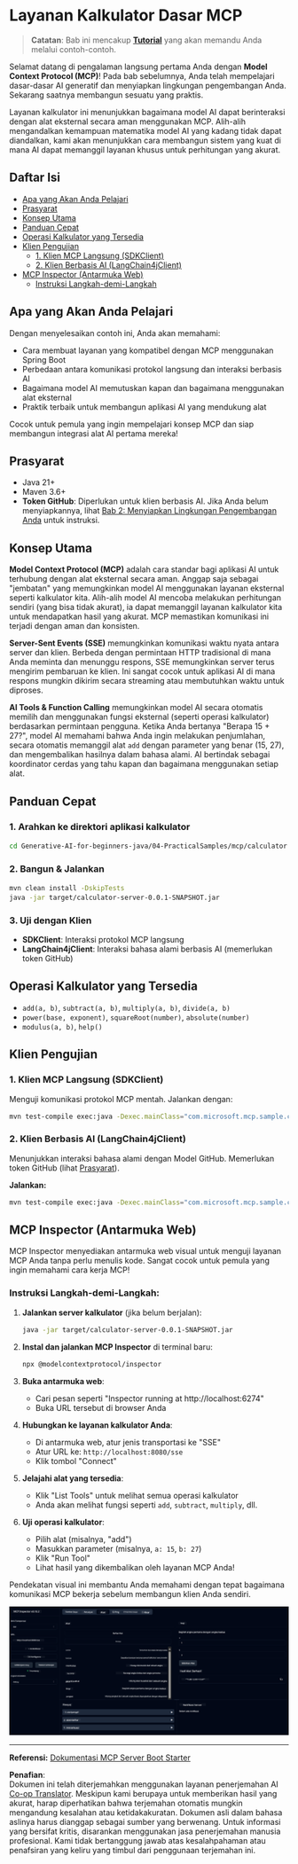 <!--
CO_OP_TRANSLATOR_METADATA:
{
  "original_hash": "5bd7a347d6ed1d706443f9129dd29dd9",
  "translation_date": "2025-07-25T09:50:47+00:00",
  "source_file": "04-PracticalSamples/mcp/calculator/README.md",
  "language_code": "id"
}
-->
# Layanan Kalkulator Dasar MCP

>**Catatan**: Bab ini mencakup [**Tutorial**](./TUTORIAL.md) yang akan memandu Anda melalui contoh-contoh.

Selamat datang di pengalaman langsung pertama Anda dengan **Model Context Protocol (MCP)**! Pada bab sebelumnya, Anda telah mempelajari dasar-dasar AI generatif dan menyiapkan lingkungan pengembangan Anda. Sekarang saatnya membangun sesuatu yang praktis.

Layanan kalkulator ini menunjukkan bagaimana model AI dapat berinteraksi dengan alat eksternal secara aman menggunakan MCP. Alih-alih mengandalkan kemampuan matematika model AI yang kadang tidak dapat diandalkan, kami akan menunjukkan cara membangun sistem yang kuat di mana AI dapat memanggil layanan khusus untuk perhitungan yang akurat.

## Daftar Isi

- [Apa yang Akan Anda Pelajari](../../../../../04-PracticalSamples/mcp/calculator)
- [Prasyarat](../../../../../04-PracticalSamples/mcp/calculator)
- [Konsep Utama](../../../../../04-PracticalSamples/mcp/calculator)
- [Panduan Cepat](../../../../../04-PracticalSamples/mcp/calculator)
- [Operasi Kalkulator yang Tersedia](../../../../../04-PracticalSamples/mcp/calculator)
- [Klien Pengujian](../../../../../04-PracticalSamples/mcp/calculator)
  - [1. Klien MCP Langsung (SDKClient)](../../../../../04-PracticalSamples/mcp/calculator)
  - [2. Klien Berbasis AI (LangChain4jClient)](../../../../../04-PracticalSamples/mcp/calculator)
- [MCP Inspector (Antarmuka Web)](../../../../../04-PracticalSamples/mcp/calculator)
  - [Instruksi Langkah-demi-Langkah](../../../../../04-PracticalSamples/mcp/calculator)

## Apa yang Akan Anda Pelajari

Dengan menyelesaikan contoh ini, Anda akan memahami:
- Cara membuat layanan yang kompatibel dengan MCP menggunakan Spring Boot
- Perbedaan antara komunikasi protokol langsung dan interaksi berbasis AI
- Bagaimana model AI memutuskan kapan dan bagaimana menggunakan alat eksternal
- Praktik terbaik untuk membangun aplikasi AI yang mendukung alat

Cocok untuk pemula yang ingin mempelajari konsep MCP dan siap membangun integrasi alat AI pertama mereka!

## Prasyarat

- Java 21+
- Maven 3.6+
- **Token GitHub**: Diperlukan untuk klien berbasis AI. Jika Anda belum menyiapkannya, lihat [Bab 2: Menyiapkan Lingkungan Pengembangan Anda](../../../02-SetupDevEnvironment/README.md) untuk instruksi.

## Konsep Utama

**Model Context Protocol (MCP)** adalah cara standar bagi aplikasi AI untuk terhubung dengan alat eksternal secara aman. Anggap saja sebagai "jembatan" yang memungkinkan model AI menggunakan layanan eksternal seperti kalkulator kita. Alih-alih model AI mencoba melakukan perhitungan sendiri (yang bisa tidak akurat), ia dapat memanggil layanan kalkulator kita untuk mendapatkan hasil yang akurat. MCP memastikan komunikasi ini terjadi dengan aman dan konsisten.

**Server-Sent Events (SSE)** memungkinkan komunikasi waktu nyata antara server dan klien. Berbeda dengan permintaan HTTP tradisional di mana Anda meminta dan menunggu respons, SSE memungkinkan server terus mengirim pembaruan ke klien. Ini sangat cocok untuk aplikasi AI di mana respons mungkin dikirim secara streaming atau membutuhkan waktu untuk diproses.

**AI Tools & Function Calling** memungkinkan model AI secara otomatis memilih dan menggunakan fungsi eksternal (seperti operasi kalkulator) berdasarkan permintaan pengguna. Ketika Anda bertanya "Berapa 15 + 27?", model AI memahami bahwa Anda ingin melakukan penjumlahan, secara otomatis memanggil alat `add` dengan parameter yang benar (15, 27), dan mengembalikan hasilnya dalam bahasa alami. AI bertindak sebagai koordinator cerdas yang tahu kapan dan bagaimana menggunakan setiap alat.

## Panduan Cepat

### 1. Arahkan ke direktori aplikasi kalkulator
```bash
cd Generative-AI-for-beginners-java/04-PracticalSamples/mcp/calculator
```

### 2. Bangun & Jalankan
```bash
mvn clean install -DskipTests
java -jar target/calculator-server-0.0.1-SNAPSHOT.jar
```

### 3. Uji dengan Klien
- **SDKClient**: Interaksi protokol MCP langsung
- **LangChain4jClient**: Interaksi bahasa alami berbasis AI (memerlukan token GitHub)

## Operasi Kalkulator yang Tersedia

- `add(a, b)`, `subtract(a, b)`, `multiply(a, b)`, `divide(a, b)`
- `power(base, exponent)`, `squareRoot(number)`, `absolute(number)`
- `modulus(a, b)`, `help()`

## Klien Pengujian

### 1. Klien MCP Langsung (SDKClient)
Menguji komunikasi protokol MCP mentah. Jalankan dengan:
```bash
mvn test-compile exec:java -Dexec.mainClass="com.microsoft.mcp.sample.client.SDKClient" -Dexec.classpathScope=test
```

### 2. Klien Berbasis AI (LangChain4jClient)
Menunjukkan interaksi bahasa alami dengan Model GitHub. Memerlukan token GitHub (lihat [Prasyarat](../../../../../04-PracticalSamples/mcp/calculator)).

**Jalankan:**
```bash
mvn test-compile exec:java -Dexec.mainClass="com.microsoft.mcp.sample.client.LangChain4jClient" -Dexec.classpathScope=test
```

## MCP Inspector (Antarmuka Web)

MCP Inspector menyediakan antarmuka web visual untuk menguji layanan MCP Anda tanpa perlu menulis kode. Sangat cocok untuk pemula yang ingin memahami cara kerja MCP!

### Instruksi Langkah-demi-Langkah:

1. **Jalankan server kalkulator** (jika belum berjalan):
   ```bash
   java -jar target/calculator-server-0.0.1-SNAPSHOT.jar
   ```

2. **Instal dan jalankan MCP Inspector** di terminal baru:
   ```bash
   npx @modelcontextprotocol/inspector
   ```

3. **Buka antarmuka web**:
   - Cari pesan seperti "Inspector running at http://localhost:6274"
   - Buka URL tersebut di browser Anda

4. **Hubungkan ke layanan kalkulator Anda**:
   - Di antarmuka web, atur jenis transportasi ke "SSE"
   - Atur URL ke: `http://localhost:8080/sse`
   - Klik tombol "Connect"

5. **Jelajahi alat yang tersedia**:
   - Klik "List Tools" untuk melihat semua operasi kalkulator
   - Anda akan melihat fungsi seperti `add`, `subtract`, `multiply`, dll.

6. **Uji operasi kalkulator**:
   - Pilih alat (misalnya, "add")
   - Masukkan parameter (misalnya, `a: 15`, `b: 27`)
   - Klik "Run Tool"
   - Lihat hasil yang dikembalikan oleh layanan MCP Anda!

Pendekatan visual ini membantu Anda memahami dengan tepat bagaimana komunikasi MCP bekerja sebelum membangun klien Anda sendiri.

![npx inspector](../../../../../translated_images/tool.214c70103694335c4cfdc2d624373dfce4b0162f6aea089ac1da9051fb563b7f.id.png)

---
**Referensi:** [Dokumentasi MCP Server Boot Starter](https://docs.spring.io/spring-ai/reference/api/mcp/mcp-server-boot-starter-docs.html)

**Penafian**:  
Dokumen ini telah diterjemahkan menggunakan layanan penerjemahan AI [Co-op Translator](https://github.com/Azure/co-op-translator). Meskipun kami berupaya untuk memberikan hasil yang akurat, harap diperhatikan bahwa terjemahan otomatis mungkin mengandung kesalahan atau ketidakakuratan. Dokumen asli dalam bahasa aslinya harus dianggap sebagai sumber yang berwenang. Untuk informasi yang bersifat kritis, disarankan menggunakan jasa penerjemahan manusia profesional. Kami tidak bertanggung jawab atas kesalahpahaman atau penafsiran yang keliru yang timbul dari penggunaan terjemahan ini.